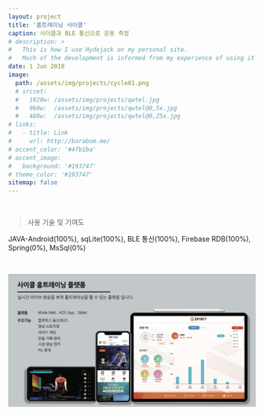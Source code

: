 ```yaml
---
layout: project
title: '홈트레이닝 사이클'
caption: 사이클과 BLE 통신으로 운동 측정
# description: >
#   This is how I use Hydejack on my personal site. 
#   Much of the development is informed from my experience of using it myself, creating a tight feedback loop.
date: 1 Jun 2018
image: 
  path: /assets/img/projects/cycle01.png
  # srcset: 
  #   1920w: /assets/img/projects/qwtel.jpg
  #   960w:  /assets/img/projects/qwtel@0,5x.jpg
  #   480w:  /assets/img/projects/qwtel@0,25x.jpg
# links:
#   - title: Link
#     url: http://barabom.me/
# accent_color: '#4fb1ba'
# accent_image:
#   background: '#193747'
# theme_color: '#193747'
sitemap: false
---
```


<br>

> 사용 기술 및 기여도

JAVA-Android(100%), sqLite(100%), BLE 통신(100%), Firebase RDB(100%), Spring(0%), MsSql(0%)

<br>

![project barabom](/assets/img/projects/cycle01.png)
